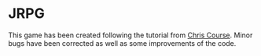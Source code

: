 # JRPG

This game has been created following the tutorial from [Chris Course](https://chriscourses.com/courses/pokemon/videos/introduction). Minor bugs have been corrected as well as some improvements of the code.
